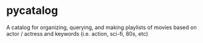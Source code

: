 # pycatalog
A catalog for organizing, querying, and making playlists of movies based on actor / actress and keywords (i.e. action, sci-fi, 80s, etc)
